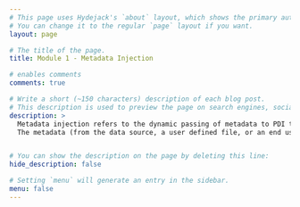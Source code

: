 ```yaml
---
# This page uses Hydejack's `about` layout, which shows the primary author's picture and about text at the top.
# You can change it to the regular `page` layout if you want.
layout: page

# The title of the page.
title: Module 1 - Metadata Injection

# enables comments
comments: true

# Write a short (~150 characters) description of each blog post.
# This description is used to preview the page on search engines, social media, etc.
description: >
  Metadata injection refers to the dynamic passing of metadata to PDI transformations at run time in order to control complex data integration logic. 
  The metadata (from the data source, a user defined file, or an end user request) can be injected on the fly into a transformation template, providing the “instructions” to generate actual transformations. 


# You can show the description on the page by deleting this line:
hide_description: false

# Setting `menu` will generate an entry in the sidebar.
menu: false
---
```



